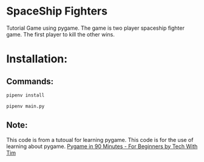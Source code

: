 # SpaceShip Fighters

Tutorial Game using pygame. The game is two player spaceship fighter game. The first player to kill the other wins.

# Installation:

## Commands:

```python
pipenv install
```

```python
pipenv main.py
```

## Note:
This code is from a tutoual for learning pygame. This code is for the use of learning about pygame.
[Pygame in 90 Minutes - For Beginners by Tech With Tim](https://www.youtube.com/watch?v=jO6qQDNa2UY)
